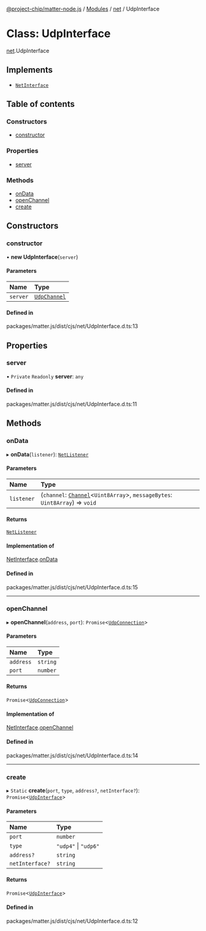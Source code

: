 [@project-chip/matter-node.js](../README.md) / [Modules](../modules.md) / [net](../modules/net.md) / UdpInterface

# Class: UdpInterface

[net](../modules/net.md).UdpInterface

## Implements

- [`NetInterface`](../interfaces/net.NetInterface.md)

## Table of contents

### Constructors

- [constructor](net.UdpInterface.md#constructor)

### Properties

- [server](net.UdpInterface.md#server)

### Methods

- [onData](net.UdpInterface.md#ondata)
- [openChannel](net.UdpInterface.md#openchannel)
- [create](net.UdpInterface.md#create)

## Constructors

### constructor

• **new UdpInterface**(`server`)

#### Parameters

| Name | Type |
| :------ | :------ |
| `server` | [`UdpChannel`](../interfaces/net.UdpChannel.md) |

#### Defined in

packages/matter.js/dist/cjs/net/UdpInterface.d.ts:13

## Properties

### server

• `Private` `Readonly` **server**: `any`

#### Defined in

packages/matter.js/dist/cjs/net/UdpInterface.d.ts:11

## Methods

### onData

▸ **onData**(`listener`): [`NetListener`](../interfaces/net.NetListener.md)

#### Parameters

| Name | Type |
| :------ | :------ |
| `listener` | (`channel`: [`Channel`](../interfaces/net.Channel.md)<`Uint8Array`\>, `messageBytes`: `Uint8Array`) => `void` |

#### Returns

[`NetListener`](../interfaces/net.NetListener.md)

#### Implementation of

[NetInterface](../interfaces/net.NetInterface.md).[onData](../interfaces/net.NetInterface.md#ondata)

#### Defined in

packages/matter.js/dist/cjs/net/UdpInterface.d.ts:15

___

### openChannel

▸ **openChannel**(`address`, `port`): `Promise`<[`UdpConnection`](index._internal_.UdpConnection.md)\>

#### Parameters

| Name | Type |
| :------ | :------ |
| `address` | `string` |
| `port` | `number` |

#### Returns

`Promise`<[`UdpConnection`](index._internal_.UdpConnection.md)\>

#### Implementation of

[NetInterface](../interfaces/net.NetInterface.md).[openChannel](../interfaces/net.NetInterface.md#openchannel)

#### Defined in

packages/matter.js/dist/cjs/net/UdpInterface.d.ts:14

___

### create

▸ `Static` **create**(`port`, `type`, `address?`, `netInterface?`): `Promise`<[`UdpInterface`](net.UdpInterface.md)\>

#### Parameters

| Name | Type |
| :------ | :------ |
| `port` | `number` |
| `type` | ``"udp4"`` \| ``"udp6"`` |
| `address?` | `string` |
| `netInterface?` | `string` |

#### Returns

`Promise`<[`UdpInterface`](net.UdpInterface.md)\>

#### Defined in

packages/matter.js/dist/cjs/net/UdpInterface.d.ts:12
